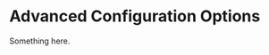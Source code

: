 [title]: # (Advanced Configuration Options)
[tags]: # (XXX)
[priority]: # (4789)
# Advanced Configuration Options
Something here.
